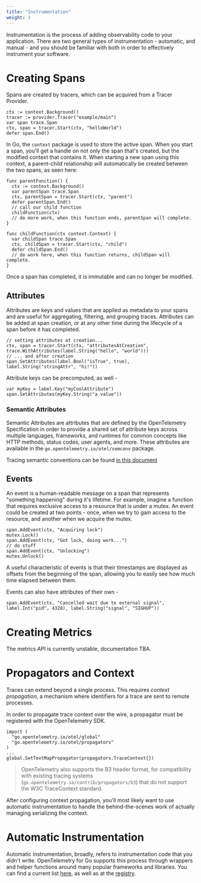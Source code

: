 ```yaml
---
title: "Instrumentation"
weight: 3
---
```


Instrumentation is the process of adding observability code to your application. There are two general types of instrumentation - automatic, and manual - and you should be familiar with both in order to effectively instrument your software.

# Creating Spans

Spans are created by tracers, which can be acquired from a Tracer Provider.

```
ctx := context.Background()
tracer := provider.Tracer("example/main")
var span trace.Span
ctx, span = tracer.Start(ctx, "helloWorld")
defer span.End()
```

In Go, the `context` package is used to store the active span. When you start a span, you'll get a handle on not only the span that's created, but the modified context that contains it. When starting a new span using this context, a parent-child relationship will automatically be created between the two spans, as seen here:

```
func parentFunction() {
  ctx := context.Background()
  var parentSpan trace.Span
  ctx, parentSpan = tracer.Start(ctx, "parent")
  defer parentSpan.End()
  // call our child function
  childFunction(ctx)
  // do more work, when this function ends, parentSpan will complete.
}

func childFunction(ctx context.Context) {
  var childSpan trace.Span
  ctx, childSpan = tracer.Start(ctx, "child")
  defer childSpan.End()
  // do work here, when this function returns, childSpan will complete.
}
```

Once a span has completed, it is immutable and can no longer be modified.

## Attributes

Attributes are keys and values that are applied as metadata to your spans and are useful for aggregating, filtering, and grouping traces. Attributes can be added at span creation, or at any other time during the lifecycle of a span before it has completed.

```
// setting attributes at creation...
ctx, span = tracer.Start(ctx, "attributesAtCreation", trace.WithAttributes(label.String("hello", "world")))
// ... and after creation
span.SetAttributes(label.Bool("isTrue", true), label.String("stringAttr", "hi!"))
```

Attribute keys can be precomputed, as well -

```
var myKey = label.Key("myCoolAttribute")
span.SetAttributes(myKey.String("a value"))
```

### Semantic Attributes

Semantic Attributes are attributes that are defined by the OpenTelemetry Specification in order to provide a shared set of attribute keys across multiple languages, frameworks, and runtimes for common concepts like HTTP methods, status codes, user agents, and more. These attributes are available in the `go.opentelemetry.io/otel/semconv` package.

Tracing semantic conventions can be found [in this document](https://github.com/open-telemetry/opentelemetry-specification/tree/master/specification/trace/semantic_conventions)

## Events

An event is a human-readable message on a span that represents "something happening" during it's lifetime. For example, imagine a function that requires exclusive access to a resource that is under a mutex. An event could be created at two points - once, when we try to gain access to the resource, and another when we acquire the mutex. 

```
span.AddEvent(ctx, "Acquiring lock")
mutex.Lock()
span.AddEvent(ctx, "Got lock, doing work...")
// do stuff
span.AddEvent(ctx, "Unlocking")
mutex.Unlock()
```

A useful characteristic of events is that their timestamps are displayed as offsets from the beginning of the span, allowing you to easily see how much time elapsed between them.

Events can also have attributes of their own -

```
span.AddEvent(ctx, "Cancelled wait due to external signal", label.Int("pid", 4328), label.String("signal", "SIGHUP"))
```

# Creating Metrics

The metrics API is currently unstable, documentation TBA.

# Propagators and Context

Traces can extend beyond a single process. This requires _context propagation_, a mechanism where identifiers for a trace are sent to remote processes.

In order to propagate trace context over the wire, a propagator must be registered with the OpenTelemetry SDK.

```
import (
  "go.opentelemetry.io/otel/global"
  "go.opentelemetry.io/otel/propagators"
)
...
global.SetTextMapPropagator(propagators.TraceContext{})
```

> OpenTelemetry also supports the B3 header format, for compatibility with existing tracing systems (`go.opentelemetry.io/contrib/propagators/b3`) that do not support the W3C TraceContext standard. 

After configuring context propagation, you'll most likely want to use automatic instrumentation to handle the behind-the-scenes work of actually managing serializing the context.

# Automatic Instrumentation

Automatic instrumentation, broadly, refers to instrumentation code that you didn't write. OpenTelemetry for Go supports this process through wrappers and helper functions around many popular frameworks and libraries. You can find a current list [here](https://github.com/open-telemetry/opentelemetry-go-contrib/tree/master/instrumentation), as well as at the [registry](/registry).

